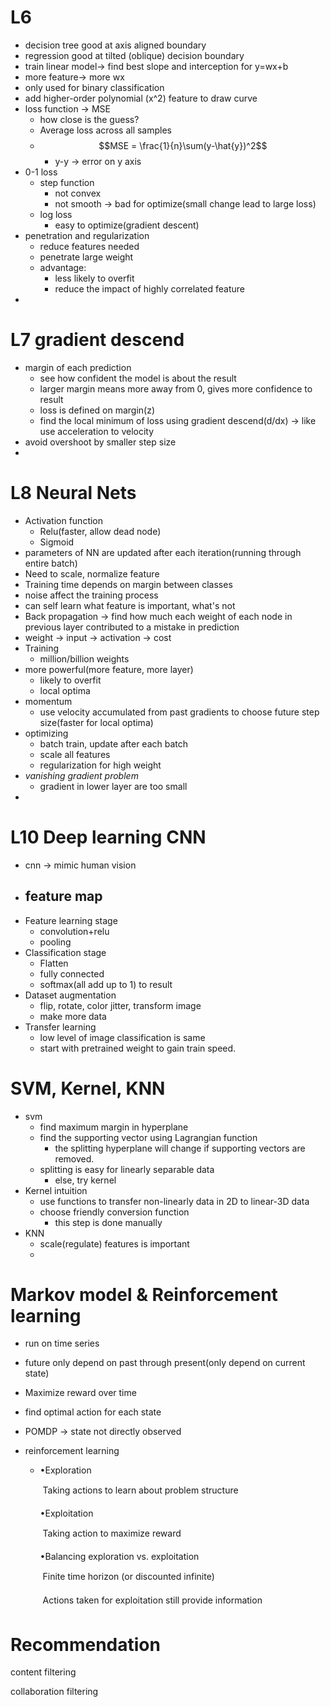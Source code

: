 # L6

- decision tree good at axis aligned boundary
- regression good at tilted (oblique) decision boundary
- train linear model-> find best slope and interception for y=wx+b
- more feature-> more wx
- only used for binary classification
- add higher-order polynomial (x^2) feature to draw curve
- loss function -> MSE
  - how close is the guess? 
  - Average loss across all samples
  - $$MSE = \frac{1}{n}\sum(y-\hat{y})^2$$
    - y-y -> error on y axis
- 0-1 loss 
  - step function
    - not convex
    - not smooth -> bad for optimize(small change lead to large loss)
  - log loss
    - easy to optimize(gradient descent)
- penetration and regularization
  - reduce features needed
  - penetrate large weight
  - advantage:
    - less likely to overfit
    - reduce the impact of highly correlated feature
- 

# L7 gradient descend

- margin of each prediction
  - see how confident the model is about the result
  - larger margin means more away from 0, gives more confidence to result
  - loss is defined on margin(z)
  - find the local minimum of loss using gradient descend(d/dx) -> like use acceleration to velocity
- avoid overshoot by smaller step size
- 



# L8 Neural Nets

- Activation function
  - Relu(faster, allow dead node)
  - Sigmoid
- parameters of NN are updated after each iteration(running through entire batch)
- Need to scale, normalize feature
- Training time depends on margin between classes
- noise affect the training process
- can self learn what feature is important, what's not
- Back propagation -> find how much each weight of each node in previous layer contributed to a mistake in prediction
- weight -> input -> activation -> cost
- Training
  - million/billion weights
- more powerful(more feature, more layer)
  - likely to overfit
  - local optima
- momentum
  - use velocity accumulated from past gradients to choose future step size(faster for local optima)
- optimizing
  - batch train, update after each batch
  - scale all features
  - regularization for high weight
- *vanishing gradient problem*
  - gradient in lower layer are too small
- 



# L10 Deep learning CNN

- cnn -> mimic human vision
- feature map
  - 
- Feature learning stage
  - convolution+relu
  - pooling
- Classification stage
  - Flatten
  - fully connected
  - softmax(all add up to 1) to result
- Dataset augmentation
  - flip, rotate, color jitter, transform image
  - make more data
- Transfer learning
  - low level of image classification is same
  - start with pretrained weight to gain train speed.

# SVM, Kernel, KNN

- svm
  - find maximum margin in hyperplane
  - find the supporting vector using Lagrangian function
    - the splitting hyperplane will change if supporting vectors are removed.
  - splitting is easy for linearly separable data
    - else, try kernel
- Kernel intuition
  - use functions to transfer non-linearly data in 2D to linear-3D data
  - choose friendly conversion function
    - this step is done manually
- KNN
  - scale(regulate) features is important
  - 

# Markov model & Reinforcement learning

- run on time series

- future only depend on past through present(only depend on current state)

- Maximize reward over time

- find optimal action for each state

- POMDP -> state not directly observed

- reinforcement learning

  - •Exploration

    	Taking actions to learn about problem structure

    •Exploitation

    	Taking action to maximize reward

    •Balancing exploration vs. exploitation

    	Finite time horizon (or discounted infinite)

    	Actions taken for exploitation still provide information

# Recommendation

content filtering

collaboration filtering

